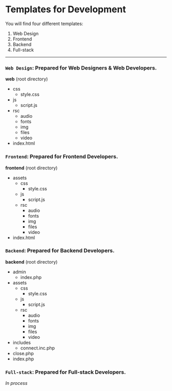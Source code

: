 Templates for Development
==========================

You will find four different templates:
  1. Web Design
  2. Frontend
  3. Backend
  4. Full-stack
  
------------------

### `Web Design`: Prepared for Web Designers & Web Developers.

   **web** (root directory)
   * css
     * style.css
   * js
     * script.js
   * rsc
     * audio
     * fonts
     * img
     * files
     * video
   * index.html
    
### `Frontend`: Prepared for Frontend Developers.

   **frontend** (root directory)
   * assets
     * css
       * style.css
     * js
       * script.js
     * rsc
       * audio
       * fonts
       * img
       * files
       * video
   * index.html

### `Backend`: Prepared for Backend Developers.

   **backend** (root directory)
   * admin
     * index.php
   * assets
     * css
       * style.css
     * js
       * script.js
     * rsc
       * audio
       * fonts
       * img
       * files
       * video
   * includes
     * connect.inc.php
   * close.php
   * index.php

### `Full-stack`: Prepared for Full-stack Developers.

   *In process*
